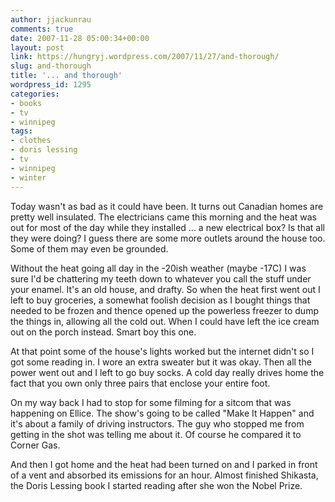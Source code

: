 ```yaml
---
author: jjackunrau
comments: true
date: 2007-11-28 05:00:34+00:00
layout: post
link: https://hungryj.wordpress.com/2007/11/27/and-thorough/
slug: and-thorough
title: '... and thorough'
wordpress_id: 1295
categories:
- books
- tv
- winnipeg
tags:
- clothes
- doris lessing
- tv
- winnipeg
- winter
---
```


Today wasn't as bad as it could have been. It turns out Canadian homes are pretty well insulated. The electricians came this morning and the heat was out for most of the day while they installed ... a new electrical box? Is that all they were doing? I guess there are some more outlets around the house too. Some of them may even be grounded.

Without the heat going all day in the -20ish weather (maybe -17C) I was sure I'd be chattering my teeth down to whatever you call the stuff under your enamel. It's an old house, and drafty. So when the heat first went out I left to buy groceries, a somewhat foolish decision as I bought things that needed to be frozen and thence opened up the powerless freezer to dump the things in, allowing all the cold out. When I could have left the ice cream out on the porch instead. Smart boy this one.

At that point some of the house's lights worked but the internet didn't so I got some reading in. I wore an extra sweater but it was okay. Then all the power went out and I left to go buy socks. A cold day really drives home the fact that you own only three pairs that enclose your entire foot. 

On my way back I had to stop for some filming for a sitcom that was happening on Ellice. The show's going to be called "Make It Happen" and it's about a family of driving instructors. The guy who stopped me from getting in the shot was telling me about it. Of course he compared it to Corner Gas. 

And then I got home and the heat had been turned on and I parked in front of a vent and absorbed its emissions for an hour. Almost finished Shikasta, the Doris Lessing book I started reading after she won the Nobel Prize.
